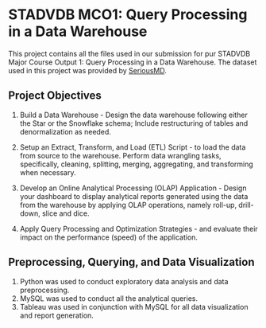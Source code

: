 # STADVDB MCO1: Query Processing in a Data Warehouse
This project contains all the files used in our submission for pur STADVDB Major Course Output 1: Query Processing in a Data Warehouse. The dataset used in this project was provided by [SeriousMD](https://seriousmd.com/).


## Project Objectives

1. Build a Data Warehouse - Design the data warehouse following either the Star or the Snowflake schema; Include restructuring of tables and denormalization as needed.

2. Setup an Extract, Transform, and Load (ETL) Script - to load the data from source to the warehouse. Perform data wrangling tasks, specifically, cleaning, splitting, merging, aggregating, and transforming when necessary.

3. Develop an Online Analytical Processing (OLAP) Application - Design your dashboard to display analytical reports generated using the data from the warehouse by applying OLAP operations, namely roll-up, drill-down, slice and dice.


4. Apply Query Processing and Optimization Strategies - and evaluate their impact on the performance (speed) of the application.


## Preprocessing, Querying, and Data Visualization
1. Python was used to conduct exploratory data analysis and data preprocessing.
2. MySQL was used to conduct all the analytical queries.
3. Tableau was used in conjunction with MySQL for all data visualization and report generation.